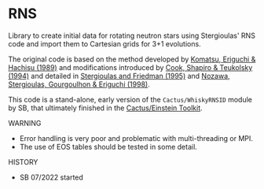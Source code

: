 # RNS

Library to create initial data for rotating neutron stars using Stergioulas' RNS code and import them to Cartesian grids for 3+1 evolutions.

The original code is based on the method developed by [Komatsu, Eriguchi & Hachisu (1989)](https://academic.oup.com/mnras/article/237/2/355/976460) and modifications introduced by [Cook, Shapiro & Teukolsky (1994)](https://ui.adsabs.harvard.edu/abs/1994ApJ...422..227C/abstract) and detailed in [Stergioulas and Friedman (1995)](https://arxiv.org/abs/astro-ph/9411032) and [Nozawa, Stergioulas, Gourgoulhon & Eriguchi (1998)](https://arxiv.org/abs/gr-qc/9804048).

This code is a stand-alone, early version of the `Cactus/WhiskyRNSID` module by SB, that ultimately finished in the [Cactus/Einstein Toolkit](https://einsteintoolkit.org/thornguide/EinsteinInitialData/Hydro_RNSID/documentation.html).

WARNING

 * Error handling is very poor and problematic with multi-threading or MPI.
 * The use of EOS tables should be tested in some detail.

HISTORY

 * SB 07/2022 started

